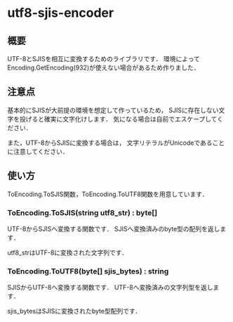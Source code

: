 utf8-sjis-encoder
=================================

## 概要
UTF-8とSJISを相互に変換するためのライブラリです．
環境によってEncoding.GetEncoding(932)が使えない場合があるため作りました．

## 注意点
基本的にSJISが大前提の環境を想定して作っているため，
SJISに存在しない文字を投げると確実に文字化けします．
気になる場合は自前でエスケープしてください．

また，UTF-8からSJISに変換する場合は，
文字リテラルがUnicodeであることに注意してください．

## 使い方
ToEncoding.ToSJIS関数，ToEncoding.ToUTF8関数を用意しています．

### ToEncoding.ToSJIS(string utf8_str) : byte[]
UTF-8からSJISへ変換する関数です．
SJISへ変換済みのbyte型の配列を返します．

utf8_strはUTF-8に変換された文字列です．

### ToEncoding.ToUTF8(byte[] sjis_bytes) : string
SJISからUTF-8へ変換する関数です．
UTF-8へ変換済みの文字列型を返します．

sjis_bytesはSJISに変換されたbyte型配列です．